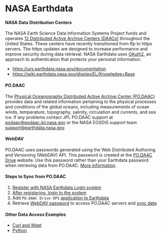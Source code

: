 NASA Earthdata
==============

#### NASA Data Distribution Centers  
The NASA Earth Science Data Information Systems Project funds and operates [12 Distributed Active Archive Centers (DAACs)](https://earthdata.nasa.gov/about/daacs) throughout the United States.  These centers have recently transitioned from ftp to https servers.
The https updates are designed to increase performance and improve security during data retrieval. NASA Earthdata uses [OAuth2](https://wiki.earthdata.nasa.gov/pages/viewpage.action?pageId=71700485), an approach to authentication that protects your personal information.  
- https://urs.earthdata.nasa.gov/documentation  
- https://wiki.earthdata.nasa.gov/display/EL/Knowledge+Base  

#### PO.DAAC
The [Physical Oceanography Distributed Active Archive Center (PO.DAAC)](https://podaac.jpl.nasa.gov/) provides data and related information pertaining to the physical processes and conditions of the global oceans, including measurements of ocean winds, temperature, topography, salinity, circulation and currents, and sea ice.  If any problems contact JPL PO.DAAC support at [podaac@podaac.jpl.nasa.gov](mailto:podaac@podaac.jpl.nasa.gov) or the NASA EOSDIS support team [support@earthdata.nasa.gov](mailto:support@earthdata.nasa.gov).  

#### WebDAV  
PO.DAAC uses passwords generated using the Web Distributed Authoring and Versioning (WebDAV) API.  This password is created at the [PO.DAAC Drive](https://podaac-tools.jpl.nasa.gov/drive) website.  Use this password rather than your Earthdata password when retrieving data from PO.DAAC.  [More information](https://podaac-tools.jpl.nasa.gov/drive/help).   

#### Steps to Sync from PO.DAAC
1. [Register with NASA Earthdata Login system](https://urs.earthdata.nasa.gov/users/new)  
2. [After registering, login to the system](https://urs.earthdata.nasa.gov/home)
3. Add `PO.DAAC Drive OPS` [application to Earthdata](https://wiki.earthdata.nasa.gov/display/EL/How+To+Pre-authorize+an+application)  
4. Retrieve [WebDAV password](https://github.com/tsutterley/read-GRACE-harmonics/blob/main/scripts/podaac_webdav.py) to access PO.DAAC servers and [sync data](https://github.com/tsutterley/read-GRACE-harmonics/blob/main/scripts/podaac_grace_sync.py)  

#### Other Data Access Examples   
-  [Curl and Wget](https://wiki.earthdata.nasa.gov/display/EL/How+To+Access+Data+With+cURL+And+Wget)   
-  [Python](https://wiki.earthdata.nasa.gov/display/EL/How+To+Access+Data+With+Python)    
